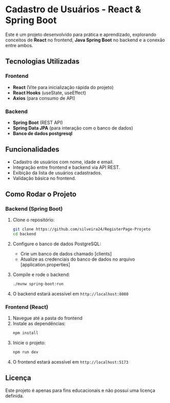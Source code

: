 # Cadastro de Usuários - React & Spring Boot

Este é um projeto desenvolvido para prática e aprendizado, explorando conceitos de **React** no frontend, **Java Spring Boot** no backend e a conexão entre ambos.

## Tecnologias Utilizadas

### Frontend

- **React** (Vite para inicialização rápida do projeto)
- **React Hooks** (useState, useEffect)
- **Axios** (para consumo de API)

### Backend

- **Spring Boot** (REST API)
- **Spring Data JPA** (para interação com o banco de dados)
- **Banco de dados postgresql**

## Funcionalidades

- Cadastro de usuários com nome, idade e email.
- Integração entre frontend e backend via API REST.
- Exibição da lista de usuários cadastrados.
- Validação básica no frontend.

## Como Rodar o Projeto

### Backend (Spring Boot)

1. Clone o repositório:
    ```sh
    git clone https://github.com/silveira24/RegisterPage-Projeto
    cd backend
    ```

2. Configure o banco de dados PostgreSQL:
    - Crie um banco de dados chamado [clients]
    - Atualize as credenciais do banco de dados no arquivo [application.properties]

3. Compile e rode o backend:
    ```sh
    ./mvnw spring-boot:run
    ```

4. O backend estará acessível em `http://localhost:8080`

### Frontend (React)

1. Navegue até a pasta do frontend
2. Instale as dependências:
   ```sh
   npm install
   ```
3. Inicie o projeto:
   ```sh
   npm run dev
   ```
4. O frontend estará acessível em `http://localhost:5173`

## Licença

Este projeto é apenas para fins educacionais e não possui uma licença definida.


